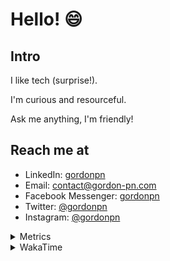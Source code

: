 # Hello! 😄

## Intro

I like tech (surprise!).

I'm curious and resourceful.

Ask me anything, I'm friendly!

## Reach me at

- LinkedIn: [gordonpn](https://www.linkedin.com/in/gordonpn/)
- Email: [contact@gordon-pn.com](mailto:contact@gordon-pn.com)
- Facebook Messenger: [gordonpn](https://www.messenger.com/t/Gordonpn)
- Twitter: [@gordonpn](https://twitter.com/Gordonpn)
- Instagram: [@gordonpn](https://www.instagram.com/gordonpn/)

<details>
  <summary>Metrics</summary>

  <img align="center" src="https://github.com/gordonpn/gordonpn/blob/master/github-metrics.svg" alt="GitHub Metrics">

</details>

<details>
  <summary>WakaTime</summary>

  <!--START_SECTION:waka-->
📊 **This Week I Spent My Time On** 

```text
💬 Programming Languages: 
Bash                     2 hrs 17 mins       ███████░░░░░░░░░░░░░░░░░░   28.23 % 
Other                    1 hr 27 mins        ████░░░░░░░░░░░░░░░░░░░░░   17.96 % 
XML                      1 hr 7 mins         ███░░░░░░░░░░░░░░░░░░░░░░   13.92 % 
Markdown                 45 mins             ██░░░░░░░░░░░░░░░░░░░░░░░   09.35 % 
Java                     38 mins             ██░░░░░░░░░░░░░░░░░░░░░░░   08.00 % 

🔥 Editors: 
IntelliJ IDEA            4 hrs 41 mins       ██████████████░░░░░░░░░░░   57.87 % 
VS Code                  3 hrs 25 mins       ███████████░░░░░░░░░░░░░░   42.13 % 
```


 Last Updated on 02/07/2024 10:21:00 UTC
<!--END_SECTION:waka-->
</details>
